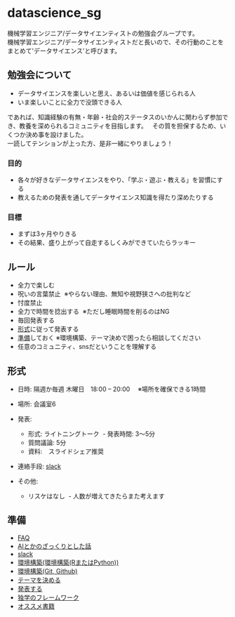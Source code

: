 # datascience_sg
機械学習エンジニア/データサイエンティストの勉強会グループです。  
機械学習エンジニア/データサイエンティストだと長いので、その行動のことをまとめて'データサイエンス'と呼びます。  

## 勉強会について
- データサイエンスを楽しいと思え、あるいは価値を感じられる人
- いま楽しいことに全力で没頭できる人

であれば、知識経験の有無・年齢・社会的ステータスのいかんに関わらず参加でき、教養を深められるコミュニティを目指します。  
その質を担保するため、いくつか決め事を設けました。  
一読してテンションが上った方、是非一緒にやりましょう！

### 目的
- 各々が好きなデータサイエンスをやり、「学ぶ・遊ぶ・教える」を習慣にする
- 教えるための発表を通してデータサイエンス知識を得たり深めたりする

### 目標
- まずは3ヶ月やりきる
- その結果、盛り上がって自走するしくみができていたらラッキー

## ルール
- 全力で楽しむ
- 呪いの言葉禁止  ※やらない理由、無知や視野狭さへの批判など
- 忖度禁止
- 全力で時間を捻出する  ※ただし睡眠時間を削るのはNG
- 毎回発表する
- [形式](#形式)に従って発表する
- [準備](#準備)しておく  ※環境構築、テーマ決めで困ったら相談してください
- 任意のコミュニティ、snsだということを理解する

## 形式
- 日時: 隔週か毎週 木曜日　18:00 – 20:00　 ※場所を確保できる1時間
- 場所: 会議室6
- 発表:
  - 形式: ライトニングトーク
  - 発表時間: 3〜5分
  - 質問議論: 5分
  - 資料:　スライドシェア推奨
  
- 連絡手段: [slack](slack.md)
- その他:
  - リスケはなし
  - 人数が増えてきたらまた考えます

## 準備
- [FAQ](faq.md) 
- [AIとかのざっくりとした話](about_ai.md)
- [slack](slack.md)
- [環境構築(環境構築(RまたはPython))](editor.md)
- [環境構築(Git, Github)](git.md)
- [テーマを決める](theme.md)
- [発表する](presentation.md)
- [独学のフレームワーク](self_study.md)
- [オススメ書籍](books.md)
